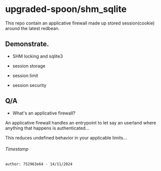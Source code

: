 # upgraded-spoon/shm_sqlite

This repo contain an applicative firewall made up stored session(cookie) around the latest redbean.

## Demonstrate.

- SHM locking and sqlite3

- session storage

- session limit

- session security

## Q/A

- What's an applicative firewall?

An applicative firewall handles an entrypoint to let say an userland where anything that happens is authenticated...

This reduces undefined behavior in your applicable limits...

###### Timestamp

```author: 752963e64 - 14/11/2024```